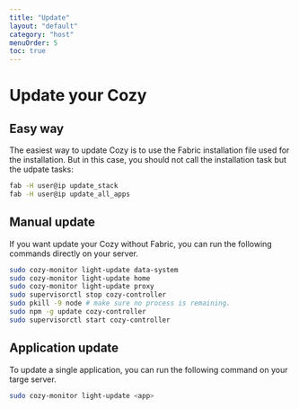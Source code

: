 ```yaml
---
title: "Update"
layout: "default"
category: "host"
menuOrder: 5
toc: true
---
```

# Update your Cozy

## Easy way

The easiest way to update Cozy is to use the Fabric installation file used for
the installation. But in this case, you should not call the installation task but the
udpate tasks:

```bash
fab -H user@ip update_stack
fab -H user@ip update_all_apps
```


## Manual update

If you want update your Cozy without Fabric, you can run the following commands
directly on your server.

```bash
sudo cozy-monitor light-update data-system
sudo cozy-monitor light-update home
sudo cozy-monitor light-update proxy
sudo supervisorctl stop cozy-controller
sudo pkill -9 node # make sure no process is remaining.
sudo npm -g update cozy-controller
sudo supervisorctl start cozy-controller
```


## Application update

To update a single application, you can run the following command on your targe
server.

```bash
sudo cozy-monitor light-update <app>
```
